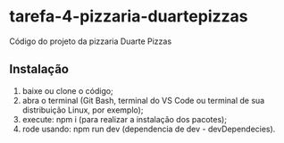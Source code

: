 # tarefa-4-pizzaria-duartepizzas

Código do projeto da pizzaria Duarte Pizzas

## Instalação

1. baixe ou clone o código;
2. abra o terminal (Git Bash, terminal do VS Code ou terminal de sua distribuição Linux, por exemplo);
3. execute: npm i (para realizar a instalação dos pacotes);
4. rode usando: npm run dev (dependencia de dev - devDependecies).
